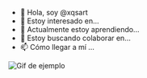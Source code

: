 - 👋 Hola, soy @xqsart
- 👀 Estoy interesado en...
- 🌱 Actualmente estoy aprendiendo...
- 💞️ Estoy buscando colaborar en...
- 📫 Cómo llegar a mí ...
 
 ![Gif de ejemplo](https://telegraph-image.pages.dev/file/1e5e75d6a225b1e369214.gif)


<!---
xqsart/xqsart is a ✨ special ✨ repository because its `README.md` (this file) appears on your GitHub profile.
You can click the Preview link to take a look at your changes.
--->
